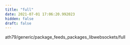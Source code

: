 ```yaml
---
title: "full"
date: 2021-07-01 17:06:20.992023
hidden: false
draft: false
---
```


ath79/generic/package_feeds_packages_libwebsockets/full

